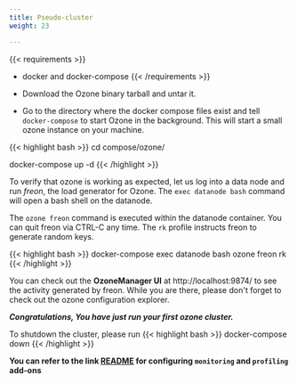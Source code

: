 ```yaml
---
title: Pseudo-cluster
weight: 23

---
```

<!---
  Licensed to the Apache Software Foundation (ASF) under one or more
  contributor license agreements.  See the NOTICE file distributed with
  this work for additional information regarding copyright ownership.
  The ASF licenses this file to You under the Apache License, Version 2.0
  (the "License"); you may not use this file except in compliance with
  the License.  You may obtain a copy of the License at

      http://www.apache.org/licenses/LICENSE-2.0

  Unless required by applicable law or agreed to in writing, software
  distributed under the License is distributed on an "AS IS" BASIS,
  WITHOUT WARRANTIES OR CONDITIONS OF ANY KIND, either express or implied.
  See the License for the specific language governing permissions and
  limitations under the License.
-->

{{< requirements >}}
 * docker and docker-compose
{{< /requirements >}}

* Download the Ozone binary tarball and untar it.

* Go to the directory where the docker compose files exist and tell
`docker-compose` to start Ozone in the background. This will start a small
ozone instance on your machine.

{{< highlight bash >}}
cd compose/ozone/

docker-compose up -d
{{< /highlight >}}

To verify that ozone is working as expected, let us log into a data node and
run _freon_, the load generator for Ozone. The ```exec datanode bash``` command
will open a bash shell on the datanode.

The `ozone freon` command is executed within the datanode container. You can quit freon via CTRL-C any time. The
```rk``` profile instructs freon to generate random keys.

{{< highlight bash >}}
docker-compose exec datanode bash
ozone freon rk
{{< /highlight >}}

You can check out the **OzoneManager UI** at http://localhost:9874/ to see the
activity generated by freon.
While you are there, please don't forget to check out the ozone configuration explorer.

***Congratulations, You have just run your first ozone cluster.***

To shutdown the cluster, please run
{{< highlight bash >}}
docker-compose down
{{< /highlight >}}

**You can refer to the link [README](https://github.com/apache/ozone/blob/master/hadoop-ozone/dist/src/main/compose/ozone/README.md) for configuring `monitoring` and `profiling` add-ons**


